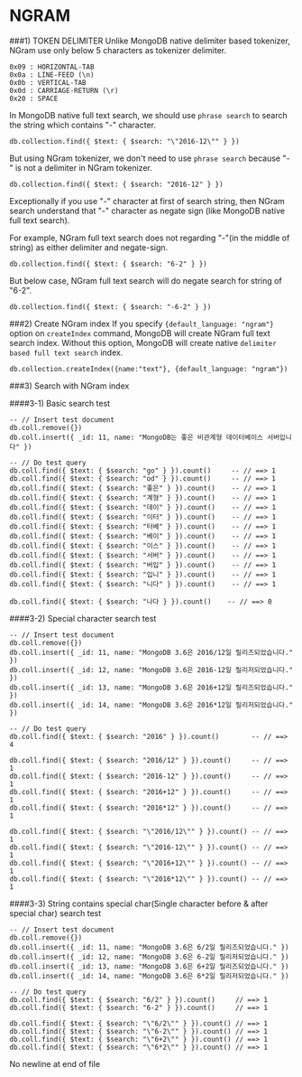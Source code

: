 # NGRAM

###1) TOKEN DELIMITER
Unlike MongoDB native delimiter based tokenizer, NGram use only below 5 characters as tokenizer delimiter.

```
0x09 : HORIZONTAL-TAB
0x0a : LINE-FEED (\n)
0x0b : VERTICAL-TAB
0x0d : CARRIAGE-RETURN (\r)
0x20 : SPACE
```

In MongoDB native full text search, we should use `phrase search` to search the string which contains "-" character.

```
db.collection.find({ $text: { $search: "\"2016-12\"" } })
```

But using NGram tokenizer, we don't need to use `phrase search` because "-" is not a delimiter in NGram tokenizer.

```
db.collection.find({ $text: { $search: "2016-12" } })

```

Exceptionally if you use "-" character at first of search string, then NGram search understand that "-" character as negate sign (like MongoDB native full text search).

For example, NGram full text search does not regarding "-"(in the middle of string) as either delimiter and negate-sign.

```
db.collection.find({ $text: { $search: "6-2" } })
```

But below case, NGram full text search will do negate search for string of "6-2".

```
db.collection.find({ $text: { $search: "-6-2" } })
```

###2) Create NGram index
If you specify `{default_language: "ngram"}` option on `createIndex` command, MongoDB will create NGram full text search index. Without this option, MongoDB will create native `delimiter based full text search` index.

```
db.collection.createIndex({name:"text"}, {default_language: "ngram"})
```

###3) Search with NGram index

####3-1) Basic search test

```
-- // Insert test document
db.coll.remove({})
db.coll.insert({ _id: 11, name: "MongoDB는 좋은 비관계형 데이터베이스 서버입니다" })

-- // Do test query
db.coll.find({ $text: { $search: "go" } }).count()     -- // ==> 1
db.coll.find({ $text: { $search: "od" } }).count()     -- // ==> 1
db.coll.find({ $text: { $search: "좋은" } }).count()    -- // ==> 1
db.coll.find({ $text: { $search: "계형" } }).count()    -- // ==> 1
db.coll.find({ $text: { $search: "데이" } }).count()    -- // ==> 1
db.coll.find({ $text: { $search: "이터" } }).count()    -- // ==> 1
db.coll.find({ $text: { $search: "터베" } }).count()    -- // ==> 1
db.coll.find({ $text: { $search: "베이" } }).count()    -- // ==> 1
db.coll.find({ $text: { $search: "이스" } }).count()    -- // ==> 1
db.coll.find({ $text: { $search: "서버" } }).count()    -- // ==> 1
db.coll.find({ $text: { $search: "버입" } }).count()    -- // ==> 1
db.coll.find({ $text: { $search: "입니" } }).count()    -- // ==> 1
db.coll.find({ $text: { $search: "니다" } }).count()    -- // ==> 1

db.coll.find({ $text: { $search: "나다 } }).count()    -- // ==> 0
```

####3-2) Special character search test

```
-- // Insert test document
db.coll.remove({})
db.coll.insert({ _id: 11, name: "MongoDB 3.6은 2016/12일 릴리즈되었습니다." })
db.coll.insert({ _id: 12, name: "MongoDB 3.6은 2016-12일 릴리저되었습니다." })
db.coll.insert({ _id: 13, name: "MongoDB 3.6은 2016+12일 릴리즈되었습니다." })
db.coll.insert({ _id: 14, name: "MongoDB 3.6은 2016*12일 릴리저되었습니다." })

-- // Do test query
db.coll.find({ $text: { $search: "2016" } }).count()        -- // ==> 4

db.coll.find({ $text: { $search: "2016/12" } }).count()     -- // ==> 1
db.coll.find({ $text: { $search: "2016-12" } }).count()     -- // ==> 1
db.coll.find({ $text: { $search: "2016+12" } }).count()     -- // ==> 1
db.coll.find({ $text: { $search: "2016*12" } }).count()     -- // ==> 1

db.coll.find({ $text: { $search: "\"2016/12\"" } }).count() -- // ==> 1
db.coll.find({ $text: { $search: "\"2016-12\"" } }).count() -- // ==> 1
db.coll.find({ $text: { $search: "\"2016+12\"" } }).count() -- // ==> 1
db.coll.find({ $text: { $search: "\"2016*12\"" } }).count() -- // ==> 1
```

####3-3) String contains special char(Single character before & after special char) search test

```
-- // Insert test document
db.coll.remove({})
db.coll.insert({ _id: 11, name: "MongoDB 3.6은 6/2일 릴리즈되었습니다." })
db.coll.insert({ _id: 12, name: "MongoDB 3.6은 6-2일 릴리저되었습니다." })
db.coll.insert({ _id: 13, name: "MongoDB 3.6은 6+2일 릴리즈되었습니다." })
db.coll.insert({ _id: 14, name: "MongoDB 3.6은 6*2일 릴리저되었습니다." })

-- // Do test query
db.coll.find({ $text: { $search: "6/2" } }).count()     // ==> 1
db.coll.find({ $text: { $search: "6-2" } }).count()     // ==> 1

db.coll.find({ $text: { $search: "\"6/2\"" } }).count() // ==> 1
db.coll.find({ $text: { $search: "\"6-2\"" } }).count() // ==> 1
db.coll.find({ $text: { $search: "\"6+2\"" } }).count() // ==> 1
db.coll.find({ $text: { $search: "\"6*2\"" } }).count() // ==> 1
```

No newline at end of file

